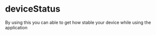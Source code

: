 # deviceStatus
By using this you can able to get how stable your device while using the application
